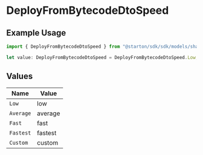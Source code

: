 # DeployFromBytecodeDtoSpeed

## Example Usage

```typescript
import { DeployFromBytecodeDtoSpeed } from "@starton/sdk/sdk/models/shared";

let value: DeployFromBytecodeDtoSpeed = DeployFromBytecodeDtoSpeed.Low;
```

## Values

| Name      | Value     |
| --------- | --------- |
| `Low`     | low       |
| `Average` | average   |
| `Fast`    | fast      |
| `Fastest` | fastest   |
| `Custom`  | custom    |
